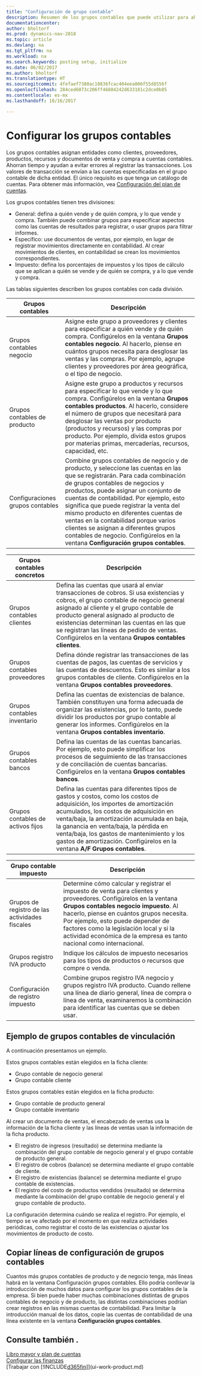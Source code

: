 ```yaml
---
title: "Configuración de grupo contable"
description: Resumen de los grupos contables que puede utilizar para ahorrar tiempo y evitar errores al registrar transacciones.
documentationcenter: 
author: bholtorf
ms.prod: dynamics-nav-2018
ms.topic: article
ms.devlang: na
ms.tgt_pltfrm: na
ms.workload: na
ms.search.keywords: posting setup, initialize
ms.date: 06/02/2017
ms.author: bholtorf
ms.translationtype: HT
ms.sourcegitcommit: 4fefaef7380ac10836fcac404eea006f55d8556f
ms.openlocfilehash: 284ced6073c206ff46884242d633181c2dce0b85
ms.contentlocale: es-mx
ms.lasthandoff: 10/16/2017

---
```

# <a name="setting-up-posting-groups"></a>Configurar los grupos contables
Los grupos contables asignan entidades como clientes, proveedores, productos, recursos y documentos de venta y compra a cuentas contables. Ahorran tiempo y ayudan a evitar errores al registrar las transacciones. Los valores de transacción se envían a las cuentas especificadas en el grupo contable de dicha entidad. El único requisito es que tenga un catálogo de cuentas. Para obtener más información, vea [Configuración del plan de cuentas](finance-setup-chart-accounts.md).  

Los grupos contables tienen tres divisiones:  

* General: defina a quién vende y de quién compra, y lo que vende y compra. También puede combinar grupos para especificar aspectos como las cuentas de resultados para registrar, o usar grupos para filtrar informes.  
* Específico: use documentos de ventas, por ejemplo, en lugar de registrar movimientos directamente en contabilidad. Al crear movimientos de clientes, en contabilidad se crean los movimientos correspondientes.  
* Impuesto: defina los porcentajes de impuestos y los tipos de cálculo que se aplican a quién se vende y de quién se compra, y a lo que vende y compra.

Las tablas siguientes describen los grupos contables con cada división.  

| Grupos contables | Descripción |
| --- | --- |
| Grupos contables negocio |Asigne este grupo a proveedores y clientes para especificar a quién vende y de quién compra. Configúrelos en la ventana **Grupos contables negocio**. Al hacerlo, piense en cuántos grupos necesita para desglosar las ventas y las compras. Por ejemplo, agrupe clientes y proveedores por área geográfica, o el tipo de negocio. |
| Grupos contables de producto |Asigne este grupo a productos y recursos para especificar lo que vende y lo que compra. Configúrelos en la ventana **Grupos contables productos**. Al hacerlo, considere el número de grupos que necesitará para desglosar las ventas por producto (productos y recursos) y las compras por producto. Por ejemplo, divida estos grupos por materias primas, mercaderías, recursos, capacidad, etc. |
| Configuraciones grupos contables |Combine grupos contables de negocio y de producto, y seleccione las cuentas en las que se registrarán. Para cada combinación de grupos contables de negocios y productos, puede asignar un conjunto de cuentas de contabilidad. Por ejemplo, esto significa que puede registrar la venta del mismo producto en diferentes cuentas de ventas en la contabilidad porque varios clientes se asignan a diferentes grupos contables de negocio. Configúrelos en la ventana **Configuración grupos contables**. |

| Grupos contables concretos | Descripción |
| --- | --- |
| Grupos contables clientes |Defina las cuentas que usará al enviar transacciones de cobros. Si usa existencias y cobros, el grupo contable de negocio general asignado al cliente y el grupo contable de producto general asignado al producto de existencias determinan las cuentas en las que se registran las líneas de pedido de ventas. Configúrelos en la ventana **Grupos contables clientes**. |
| Grupos contables proveedores |Defina dónde registrar las transacciones de las cuentas de pagos, las cuentas de servicios y las cuentas de descuentos. Esto es similar a los grupos contables de cliente. Configúrelos en la ventana **Grupos contables proveedores**. |
| Grupos contables inventario |Defina las cuentas de existencias de balance. También constituyen una forma adecuada de organizar las existencias, por lo tanto, puede dividir los productos por grupo contable al generar los informes. Configúrelos en la ventana **Grupos contables inventario**. |
| Grupos contables bancos |Defina las cuentas de las cuentas bancarias. Por ejemplo, esto puede simplificar los procesos de seguimiento de las transacciones y de conciliación de cuentas bancarias. Configúrelos en la ventana **Grupos contables bancos**. |
| Grupos contables de activos fijos |Defina las cuentas para diferentes tipos de gastos y costos, como los costos de adquisición, los importes de amortización acumulados, los costos de adquisición en venta/baja, la amortización acumulada en baja, la ganancia en venta/baja, la pérdida en venta/baja, los gastos de mantenimiento y los gastos de amortización. Configúrelos en la ventana **A/F Grupos contables**. |

| Grupo contable impuesto | Descripción |
| --- | --- |
| Grupos de registro de las actividades fiscales |Determine cómo calcular y registrar el impuesto de venta para clientes y proveedores. Configúrelos en la ventana **Grupos contables negocio impuesto**. Al hacerlo, piense en cuántos grupos necesita. Por ejemplo, esto puede depender de factores como la legislación local y si la actividad económica de la empresa es tanto nacional como internacional. |
| Grupos registro IVA producto |Indique los cálculos de impuesto necesarios para los tipos de productos o recursos que compre o venda. |
| Configuración de registro impuesto |Combine grupos registro IVA negocio y grupos registro IVA producto. Cuando rellene una línea de diario general, línea de compra o línea de venta, examinaremos la combinación para identificar las cuentas que se deben usar. |

## <a name="example-of-linking-posting-groups"></a>Ejemplo de grupos contables de vinculación
A continuación presentamos un ejemplo.  

Estos grupos contables están elegidos en la ficha cliente:  

* Grupo contable de negocio general
* Grupo contable cliente  

Estos grupos contables están elegidos en la ficha producto:  

* Grupo contable de producto general  
* Grupo contable inventario  

Al crear un documento de ventas, el encabezado de ventas usa la información de la ficha cliente y las líneas de ventas usan la información de la ficha producto.  

* El registro de ingresos (resultado) se determina mediante la combinación del grupo contable de negocio general y el grupo contable de producto general.  
* El registro de cobros (balance) se determina mediante el grupo contable de cliente.  
* El registro de existencias (balance) se determina mediante el grupo contable de existencias.  
* El registro del costo de productos vendidos (resultado) se determina mediante la combinación del grupo contable de negocio general y el grupo contable de producto.  

La configuración determina cuándo se realiza el registro. Por ejemplo, el tiempo se ve afectado por el momento en que realiza actividades periódicas, como registrar el costo de las existencias o ajustar los movimientos de producto de costo.

## <a name="copying-posting-setup-lines"></a>Copiar líneas de configuración de grupos contables
Cuantos más grupos contables de producto y de negocio tenga, más líneas habrá en la ventana Configuración grupos contables. Ello podría conllevar la introducción de muchos datos para configurar los grupos contables de la empresa. Si bien puede haber muchas combinaciones distintas de grupos contables de negocio y de producto, las distintas combinaciones podrían crear registros en las mismas cuentas de contabilidad. Para limitar la introducción manual de los datos, copie las cuentas de contabilidad de una línea existente en la ventana **Configuración grupos contables**.

## <a name="see-also"></a>Consulte también .
[Libro mayor y plan de cuentas](finance-general-ledger.md)  
[Configurar las finanzas](finance-setup-finance.md)  
[Trabajar con [!INCLUDE[d365fin](includes/d365fin_md.md)]](ui-work-product.md)


